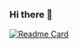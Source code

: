 ### Hi there 👋
[![Readme Card](https://github-readme-stats.vercel.app/api/pin/?mhdimo=anuraghazra&repo=github-readme-stats)](https://github.com/anuraghazra/github-readme-stats)
<!--
**mhdimo/mhdimo** is a ✨ _special_ ✨ repository because its `README.md` (this file) appears on your GitHub profile.

Here are some ideas to get you started:

- 🔭 I’m currently working on ...
- 🌱 I’m currently learning ...
- 👯 I’m looking to collaborate on ...
- 🤔 I’m looking for help with ...
- 💬 Ask me about ...
- 📫 How to reach me: ...
- 😄 Pronouns: ...
- ⚡ Fun fact: ...
-->
